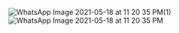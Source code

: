 ![WhatsApp Image 2021-05-18 at 11 20 35 PM(1)](https://user-images.githubusercontent.com/53148611/118700042-d6b39880-b82f-11eb-822b-a188db582b1d.jpeg)
![WhatsApp Image 2021-05-18 at 11 20 35 PM](https://user-images.githubusercontent.com/53148611/118700059-dc10e300-b82f-11eb-9bb9-969b6d27d0c4.jpeg)
